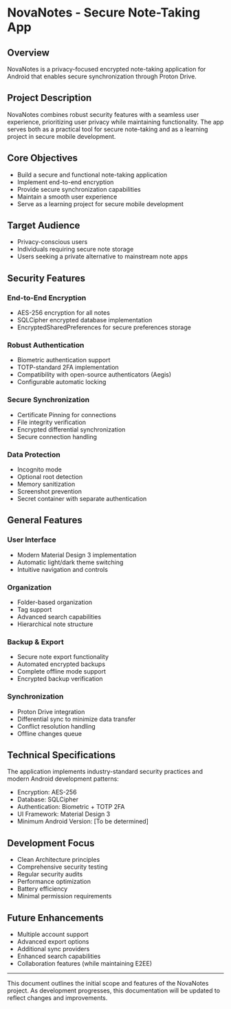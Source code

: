 # NovaNotes - Secure Note-Taking App

## Overview
NovaNotes is a privacy-focused encrypted note-taking application for Android that enables secure synchronization through Proton Drive.

## Project Description
NovaNotes combines robust security features with a seamless user experience, prioritizing user privacy while maintaining functionality. The app serves both as a practical tool for secure note-taking and as a learning project in secure mobile development.

## Core Objectives
- Build a secure and functional note-taking application
- Implement end-to-end encryption
- Provide secure synchronization capabilities
- Maintain a smooth user experience
- Serve as a learning project for secure mobile development

## Target Audience
- Privacy-conscious users
- Individuals requiring secure note storage
- Users seeking a private alternative to mainstream note apps

## Security Features

### End-to-End Encryption
- AES-256 encryption for all notes
- SQLCipher encrypted database implementation
- EncryptedSharedPreferences for secure preferences storage

### Robust Authentication
- Biometric authentication support
- TOTP-standard 2FA implementation
- Compatibility with open-source authenticators (Aegis)
- Configurable automatic locking

### Secure Synchronization
- Certificate Pinning for connections
- File integrity verification
- Encrypted differential synchronization
- Secure connection handling

### Data Protection
- Incognito mode
- Optional root detection
- Memory sanitization
- Screenshot prevention
- Secret container with separate authentication

## General Features

### User Interface
- Modern Material Design 3 implementation
- Automatic light/dark theme switching
- Intuitive navigation and controls

### Organization
- Folder-based organization
- Tag support
- Advanced search capabilities
- Hierarchical note structure

### Backup & Export
- Secure note export functionality
- Automated encrypted backups
- Complete offline mode support
- Encrypted backup verification

### Synchronization
- Proton Drive integration
- Differential sync to minimize data transfer
- Conflict resolution handling
- Offline changes queue

## Technical Specifications
The application implements industry-standard security practices and modern Android development patterns:

- Encryption: AES-256
- Database: SQLCipher
- Authentication: Biometric + TOTP 2FA
- UI Framework: Material Design 3
- Minimum Android Version: [To be determined]

## Development Focus
- Clean Architecture principles
- Comprehensive security testing
- Regular security audits
- Performance optimization
- Battery efficiency
- Minimal permission requirements

## Future Enhancements
- Multiple account support
- Advanced export options
- Additional sync providers
- Enhanced search capabilities
- Collaboration features (while maintaining E2EE)

---

This document outlines the initial scope and features of the NovaNotes project. As development progresses, this documentation will be updated to reflect changes and improvements.